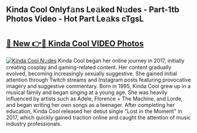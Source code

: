 ## Kinda Cool Onlyf𝚊ns Le𝚊ked N𝚞des - Part-1tb Photos Video - Hot Part Le𝚊ks cTgsL

# <h2><a href="http://ab26636.deff.icu/?id=Kinda+Cool">🔗 New 👉🔴 Kinda Cool VIDEO Photos</a></h2>

[![Kinda Cool N𝚞des](https://i.imgur.com/rIISA9y.gif)](http://ab26636.deff.icu/?id=Kinda+Cool)
Kinda Cool began her online journey in 2017, initially creating cosplay and gaming-related content. Her content gradually evolved, becoming increasingly sexually suggestive. She gained initial attention through Twitch streams and Instagram posts featuring provocative imagery and suggestive commentary. Born in 1995, Kinda Cool grew up in a musical family and began singing at a young age. She was heavily influenced by artists such as Adele, Florence + The Machine, and Lorde, and began writing her own songs as a teenager. After completing her education, Kinda Cool released her debut single "Lost in the Moment" in 2017, which quickly gained traction online and caught the attention of music industry professionals.
